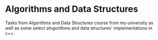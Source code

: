 
# Algorithms and Data Structures

Tasks from Algorithms and Data Structures course from my university as well as some select alogorithms and data structures' implementations in c++.
